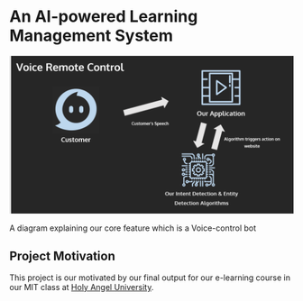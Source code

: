 # An AI-powered Learning Management System

<img src="https://github.com/allanchua101/hau-ai-powered-lms/blob/main/docs/Voice%20Banner.png"
     alt="A diagram explaining our core feature which is a Voice-control bot"
     style="margin-right: auto; margin-left: auto;" />

A diagram explaining our core feature which is a Voice-control bot

## Project Motivation

This project is our motivated by our final output for our e-learning course in our MIT class at [Holy Angel University](https://www.hau.edu.ph/).
